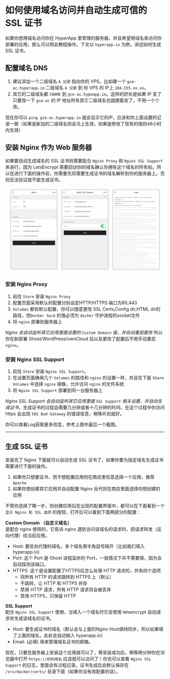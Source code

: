 # 如何使用域名访问并自动生成可信的 SSL 证书

如果你想用域名访问你在 HyperApp 里管理的服务器，并且希望用域名来访问你部署的应用，那么可以照此教程操作。下文以 `hyperapp.io` 为例，讲述如何生成 SSL 证书。

## 配置域名 DNS
1. 建议添加一个二级域名 `A 记录` 指向你的 VPS。比如建一个 `gce-ac.hyperapp.io` 二级域名 `A 记录` 到 你 VPS 的 IP上 `104.155.xx.xx`。
2. 其它的二级域名都 `CNAME` 到 `gce-ac.hypeapp.io`。这样的好处是如果 IP 变了只要改一下 `gce-ac` 的 IP 地址所有其它二级域名也就跟着变了，不用一个个改。

现在你可以 `ping gce-ac.hyperapp.io` 就会显示它的IP，应该和你上面设置的记录一致（如果是新加的二级域名则会马上生效，如果是修改了现有的值则48小时内生效）


## 安装 Nginx 作为 Web 服务器

如果要自动生成域名的 SSL 证书则需要配合 `Nginx Proxy` 和 `Nginx SSL Support` 来进行，因为 LetsEncrypt 需要回访你的域名确认你拥有这个域名的所有权。所以在进行下面的操作前，你需要先将需要生成证书的域名解析到你的服务器上。否则无法验证就不能生成证书。


![配置Nginx截图](../images/get-start/nginx-bundle.png "配置 Nginx 和 SSL")


### 安装 Nginx Proxy

1. 前往 `Store` 安装 `Nginx Proxy`
2. 配置页面采用默认的配置分别设定HTTP/HTTPS 端口为80,443
3. `Volumes` 都有默认配置，你可以随意更改 SSL Certs,Config dir,HTML dir的路径，但`Docker Sock` 的值必须为 `docker` 守护进程的socket文件
3. 将 `nginx` 部署到服务器上

*Nginx 会自动监听其它应用里面设置的 `Custom Domain` 值，并自动重启服务* 所以你在新部署 Ghost/WordPress/ownCloud 后以及更改了配置后不用手动重启 `nginx`。  


### 安装 Nginx SSL Support

1. 前往 `Store` 安装 `Nginx SSL Support`。
2. 在设置页面确保几个 `Volumes` 的路径和 `nginx` 的设置一样，并且在下面 `Share Volumes` 中选择 `nginx` 镜像，允许访问 `nginx` 的文件系统
3. 将 `Nginx SSL Support` 部署到同一台服务器上

*Nginx SSL Support 会自动监听其它应用里面 `SSL Support` 相关设置，并自动生成证书*，生成证书的过程会需要几分钟或者十几分钟的时间，在这个过程中你访问 https 会出现 `502 Bad Gateway` 的错误信息，稍等片刻就好。

你可以查看Log获取更多信息，参考上图中最后一个截图。

---

## 生成 SSL 证书

安装完了 Nginx 下面就可以自动生成 SSL 证书了，如果你要为指定域名生成证书需要进行下面的操作。

1. 如果你只想要证书，而不想配置应用则在商店里任意选择一个应用，推荐 `Apache`
2. 如果你想创建其它应用并自动配置 Nginx 反代则在商店里面选择你想创建的应用

不管你选择了哪一步，则创建应用后在出现的配置界面中，都可以在下面看到一个 `显示 Nginx 和 SSL 选项` 的按钮，打开后可以看到下面两部分的配置：

**Custom Domain （自定义域名）**  
是配合 nginx 使用的，它告诉 nginx 遇到访问该域名的请求时，把请求转发（反向代理）给当前应用。

* Host: 要反向代理的域名，多个域名用半角逗号隔开（比如我们填入 hyperapp.io)
* Port: 这个 Port 是 Ghost 进程监听的 Port，一般情况下并不需要填，因为会自动探测该端口。
* HTTPS: 这个是设置配置了HTTPS后怎么处理 HTTP 请求的，共有四个选项
    * 将所有 HTTP 的请求跳转到 HTTPS 上（默认）
    * 不跳转，让 HTTP 和 HTTPS 并存
    * 禁用 HTTP 请求，所有 HTTP 请求将会被丢弃
    * 禁用 HTTPS，只保留 HTTP

**SSL Support**  
配合 `Nginx SSL Support` 使用，当填入一个域名时它会使用 letsencrypt 自动请求并生成该域名的证书。

* Host: 要生成证书的域名（默认会与上面的Nginx Host保持同步，所以如果填了上面的域名，此处会自动输入 hyperapp.io）
* Email: (必填) 用来管理域名证书的邮箱。 

现在，只要在服务器上安装这个应用就可以了，等安装成功后，稍等两分钟你在浏览器中打开 `https://你的域名` 应该就可以访问了！你也可以查看 `Nginx SSL Support` 的日志，里面会有过程记录。证书生成后会默认保存在 `/srv/docker/certs/` 目录下面（如果你没有改配置的话）。


